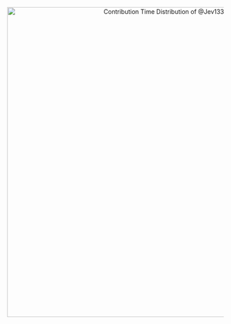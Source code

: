 <!-- Copy-paste in your Readme.md file -->

<a href="https://next.ossinsight.io/widgets/official/analyze-user-contribution-time-distribution?user_id=19759761&period=all_times" target="_blank" style="display: block" align="center">
  <picture>
    <source media="(prefers-color-scheme: dark)" srcset="https://next.ossinsight.io/widgets/official/analyze-user-contribution-time-distribution/thumbnail.png?user_id=19759761&period=all_times&image_size=auto&color_scheme=dark" width="721" height="auto">
    <img alt="Contribution Time Distribution of @Jev1337" src="https://next.ossinsight.io/widgets/official/analyze-user-contribution-time-distribution/thumbnail.png?user_id=19759761&period=all_times&image_size=auto&color_scheme=light" width="721" height="auto">
  </picture>
</a>

<!-- Made with [OSS Insight](https://ossinsight.io/) -->
